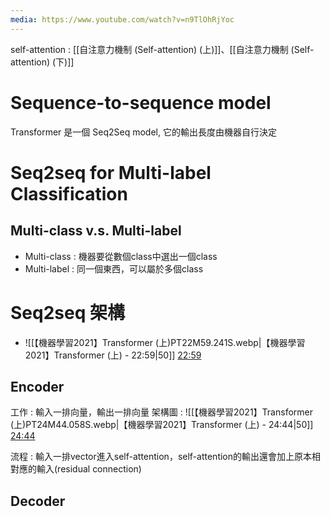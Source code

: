```yaml
---
media: https://www.youtube.com/watch?v=n9TlOhRjYoc
---
```

self-attention : [[自注意力機制 (Self-attention) (上)]]、[[自注意力機制 (Self-attention) (下)]]

# Sequence-to-sequence model

Transformer 是一個 Seq2Seq model, 它的輸出長度由機器自行決定

# Seq2seq for Multi-label Classification

## Multi-class v.s. Multi-label

- Multi-class : 機器要從數個class中選出一個class
- Multi-label : 同一個東西，可以屬於多個class

# Seq2seq 架構


- ![[【機器學習2021】Transformer (上)PT22M59.241S.webp|【機器學習2021】Transformer (上) - 22:59|50]] [22:59](https://www.youtube.com/watch?v=n9TlOhRjYoc&t=1379#t=22:59.24) 
## Encoder

工作 : 輸入一排向量，輸出一排向量
架構圖 :  ![[【機器學習2021】Transformer (上)PT24M44.058S.webp|【機器學習2021】Transformer (上) - 24:44|50]] [24:44](https://www.youtube.com/watch?v=n9TlOhRjYoc&t=1484#t=24:44.06) 

流程 : 輸入一排vector進入self-attention，self-attention的輸出還會加上原本相對應的輸入(residual connection)
## Decoder
